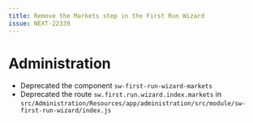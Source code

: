```yaml
---
title: Remove the Markets step in the First Run Wizard
issue: NEXT-22339
---
```


# Administration

* Deprecated the component `sw-first-run-wizard-markets`
* Deprecated the route `sw.first.run.wizard.index.markets` in `src/Administration/Resources/app/administration/src/module/sw-first-run-wizard/index.js`
